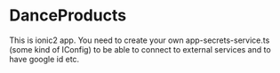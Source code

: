 # DanceProducts

This is ionic2 app.
You need to create your own app-secrets-service.ts (some kind of IConfig) to be able to connect to external services and to have google id etc.
